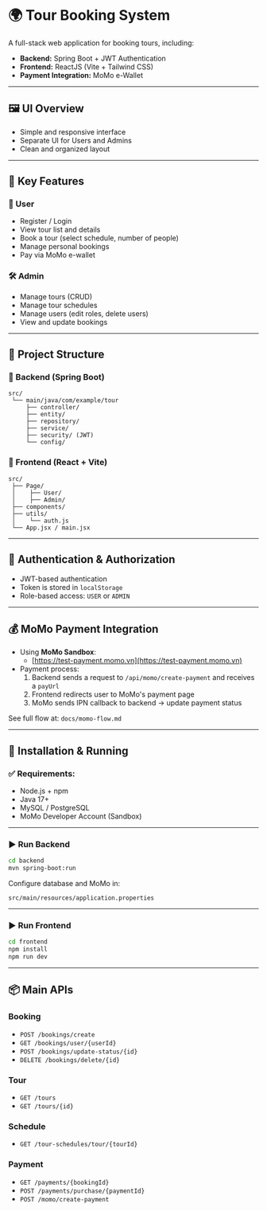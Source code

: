 
# 🌍 Tour Booking System

A full-stack web application for booking tours, including:
- **Backend:** Spring Boot + JWT Authentication
- **Frontend:** ReactJS (Vite + Tailwind CSS)
- **Payment Integration:** MoMo e-Wallet

---

## 🖼️ UI Overview

- Simple and responsive interface
- Separate UI for Users and Admins
- Clean and organized layout

---

## 🚀 Key Features

### 👥 User
- Register / Login
- View tour list and details
- Book a tour (select schedule, number of people)
- Manage personal bookings
- Pay via MoMo e-wallet

### 🛠️ Admin
- Manage tours (CRUD)
- Manage tour schedules
- Manage users (edit roles, delete users)
- View and update bookings

---


## 🧱 Project Structure

### 🔹 Backend (Spring Boot)
```
src/
 └── main/java/com/example/tour
     ├── controller/
     ├── entity/
     ├── repository/
     ├── service/
     ├── security/ (JWT)
     └── config/
```

### 🔹 Frontend (React + Vite)
```
src/
 ├── Page/
 │    ├── User/
 │    ├── Admin/
 ├── components/
 ├── utils/
 │    └── auth.js
 └── App.jsx / main.jsx
```

---

## 🔐 Authentication & Authorization

- JWT-based authentication
- Token is stored in `localStorage`
- Role-based access: `USER` or `ADMIN`

---

## 💰 MoMo Payment Integration

- Using **MoMo Sandbox**:
  - [https://test-payment.momo.vn](https://test-payment.momo.vn)
- Payment process:
  1. Backend sends a request to `/api/momo/create-payment` and receives a `payUrl`
  2. Frontend redirects user to MoMo's payment page
  3. MoMo sends IPN callback to backend → update payment status

See full flow at: `docs/momo-flow.md`

---

## 🔧 Installation & Running

### ✅ Requirements:
- Node.js + npm
- Java 17+
- MySQL / PostgreSQL
- MoMo Developer Account (Sandbox)

---

### ▶️ Run Backend
```bash
cd backend
mvn spring-boot:run
```

Configure database and MoMo in:
```properties
src/main/resources/application.properties
```

---

### ▶️ Run Frontend
```bash
cd frontend
npm install
npm run dev
```

---

## 📦 Main APIs

### Booking
- `POST /bookings/create`
- `GET /bookings/user/{userId}`
- `POST /bookings/update-status/{id}`
- `DELETE /bookings/delete/{id}`

### Tour
- `GET /tours`
- `GET /tours/{id}`

### Schedule
- `GET /tour-schedules/tour/{tourId}`

### Payment
- `GET /payments/{bookingId}`
- `POST /payments/purchase/{paymentId}`
- `POST /momo/create-payment`


